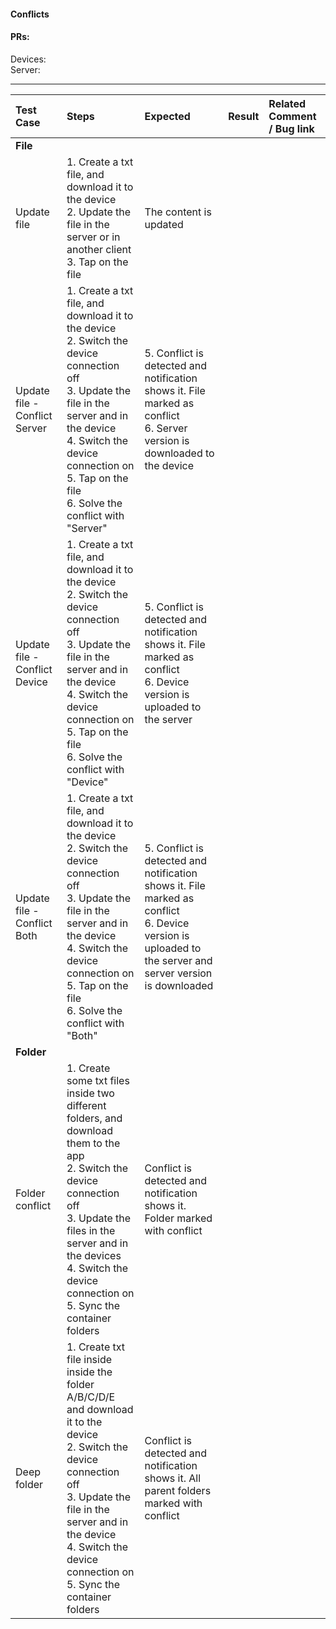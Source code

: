 #### Conflicts

#### PRs: 

Devices:  <br>
Server: 


---

 
| Test Case | Steps | Expected | Result | Related Comment / Bug link |
| :-------- | :---- | :------- | :----: | :------------------------- | 
|**File**||||
| Update file | 1. Create a txt file, and download it to the device<br>2. Update the file in the server or in another client<br>3. Tap on the file| The content is updated |
| Update file - Conflict Server | 1. Create a txt file, and download it to the device<br>2. Switch the device connection off<br>3. Update the file in the server and in the device<br>4. Switch the device connection on<br>5. Tap on the file<br>6. Solve the conflict with "Server" | 5. Conflict is detected and notification shows it. File marked as conflict<br>6. Server version is downloaded to the device |
| Update file - Conflict Device | 1. Create a txt file, and download it to the device<br>2. Switch the device connection off<br>3. Update the file in the server and in the device<br>4. Switch the device connection on<br>5. Tap on the file<br>6. Solve the conflict with "Device" | 5. Conflict is detected and notification shows it. File marked as conflict<br>6. Device version is uploaded to the server |
| Update file - Conflict Both | 1. Create a txt file, and download it to the device<br>2. Switch the device connection off<br>3. Update the file in the server and in the device<br>4. Switch the device connection on<br>5. Tap on the file<br>6. Solve the conflict with "Both" | 5. Conflict is detected and notification shows it. File marked as conflict<br>6. Device version is uploaded to the server and server version is downloaded |
|**Folder**||||
| Folder conflict | 1. Create some txt files inside two different folders, and download them to the app<br>2. Switch the device connection off<br>3. Update the files in the server and in the devices<br>4. Switch the device connection on<br>5. Sync the container folders | Conflict is detected and notification shows it. Folder marked with conflict|
| Deep folder | 1. Create txt file inside inside the folder A/B/C/D/E and download it to the device<br>2. Switch the device connection off<br>3. Update the file in the server and in the device<br>4. Switch the device connection on<br>5. Sync the container folders | Conflict is detected and notification shows it. All parent folders marked with conflict|

